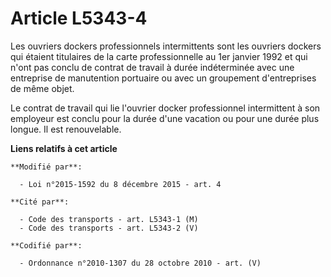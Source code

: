 # Article L5343-4

Les ouvriers dockers professionnels intermittents sont les ouvriers dockers qui étaient titulaires de la carte
professionnelle au 1er janvier 1992 et qui n'ont pas conclu de contrat de travail à durée indéterminée avec une entreprise de
manutention portuaire ou avec un groupement d'entreprises de même objet.

Le contrat de travail qui lie l'ouvrier docker  professionnel intermittent à son employeur est conclu pour la durée d'une
vacation ou pour une durée plus longue. Il est renouvelable.

**Liens relatifs à cet article**

	**Modifié par**:

	  - Loi n°2015-1592 du 8 décembre 2015 - art. 4

	**Cité par**:

	  - Code des transports - art. L5343-1 (M)
	  - Code des transports - art. L5343-2 (V)

	**Codifié par**:

	  - Ordonnance n°2010-1307 du 28 octobre 2010 - art. (V)
